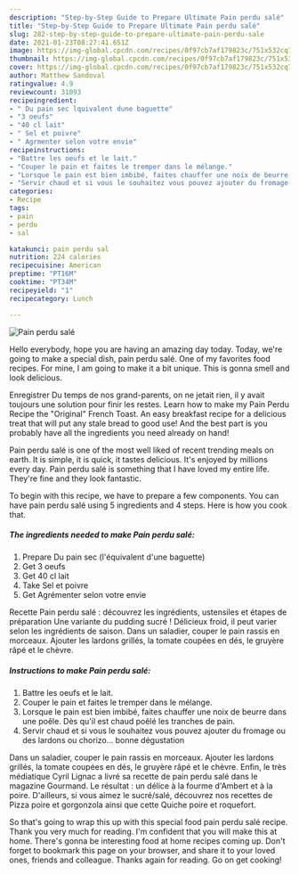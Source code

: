 ```yaml
---
description: "Step-by-Step Guide to Prepare Ultimate Pain perdu salé"
title: "Step-by-Step Guide to Prepare Ultimate Pain perdu salé"
slug: 282-step-by-step-guide-to-prepare-ultimate-pain-perdu-sale
date: 2021-01-23T08:27:41.651Z
image: https://img-global.cpcdn.com/recipes/0f97cb7af179823c/751x532cq70/pain-perdu-sale-photo-principale-de-la-recette.jpg
thumbnail: https://img-global.cpcdn.com/recipes/0f97cb7af179823c/751x532cq70/pain-perdu-sale-photo-principale-de-la-recette.jpg
cover: https://img-global.cpcdn.com/recipes/0f97cb7af179823c/751x532cq70/pain-perdu-sale-photo-principale-de-la-recette.jpg
author: Matthew Sandoval
ratingvalue: 4.9
reviewcount: 31093
recipeingredient:
- " Du pain sec lquivalent dune baguette"
- "3 oeufs"
- "40 cl lait"
- " Sel et poivre"
- " Agrmenter selon votre envie"
recipeinstructions:
- "Battre les oeufs et le lait."
- "Couper le pain et faites le tremper dans le mélange."
- "Lorsque le pain est bien imbibé, faites chauffer une noix de beurre dans une poêle. Dès qu&#39;il est chaud poêlé les tranches de pain."
- "Servir chaud et si vous le souhaitez vous pouvez ajouter du fromage ou des lardons ou chorizo... bonne dégustation"
categories:
- Recipe
tags:
- pain
- perdu
- sal

katakunci: pain perdu sal 
nutrition: 224 calories
recipecuisine: American
preptime: "PT16M"
cooktime: "PT34M"
recipeyield: "1"
recipecategory: Lunch

---
```



![Pain perdu salé](https://img-global.cpcdn.com/recipes/0f97cb7af179823c/751x532cq70/pain-perdu-sale-photo-principale-de-la-recette.jpg)

Hello everybody, hope you are having an amazing day today. Today, we're going to make a special dish, pain perdu salé. One of my favorites food recipes. For mine, I am going to make it a bit unique. This is gonna smell and look delicious.

Enregistrer Du temps de nos grand-parents, on ne jetait rien, il y avait toujours une solution pour finir les restes. Learn how to make my Pain Perdu Recipe the &#34;Original&#34; French Toast. An easy breakfast recipe for a delicious treat that will put any stale bread to good use! And the best part is you probably have all the ingredients you need already on hand!

Pain perdu salé is one of the most well liked of recent trending meals on earth. It is simple, it is quick, it tastes delicious. It's enjoyed by millions every day. Pain perdu salé is something that I have loved my entire life. They're fine and they look fantastic.


To begin with this recipe, we have to prepare a few components. You can have pain perdu salé using 5 ingredients and 4 steps. Here is how you cook that.

<!--inarticleads1-->

##### The ingredients needed to make Pain perdu salé:

1. Prepare  Du pain sec (l&#39;équivalent d&#39;une baguette)
1. Get 3 oeufs
1. Get 40 cl lait
1. Take  Sel et poivre
1. Get  Agrémenter selon votre envie


Recette Pain perdu salé : découvrez les ingrédients, ustensiles et étapes de préparation Une variante du pudding sucré ! Délicieux froid, il peut varier selon les ingrédients de saison. Dans un saladier, couper le pain rassis en morceaux. Ajouter les lardons grillés, la tomate coupées en dés, le gruyère râpé et le chèvre. 

<!--inarticleads2-->

##### Instructions to make Pain perdu salé:

1. Battre les oeufs et le lait.
1. Couper le pain et faites le tremper dans le mélange.
1. Lorsque le pain est bien imbibé, faites chauffer une noix de beurre dans une poêle. Dès qu&#39;il est chaud poêlé les tranches de pain.
1. Servir chaud et si vous le souhaitez vous pouvez ajouter du fromage ou des lardons ou chorizo... bonne dégustation


Dans un saladier, couper le pain rassis en morceaux. Ajouter les lardons grillés, la tomate coupées en dés, le gruyère râpé et le chèvre. Enfin, le très médiatique Cyril Lignac a livré sa recette de pain perdu salé dans le magazine Gourmand. Le résultat : un délice à la fourme d&#39;Ambert et à la poire. D&#39;ailleurs, si vous aimez le sucré/salé, découvrez nos recettes de Pizza poire et gorgonzola ainsi que cette Quiche poire et roquefort. 

So that's going to wrap this up with this special food pain perdu salé recipe. Thank you very much for reading. I'm confident that you will make this at home. There's gonna be interesting food at home recipes coming up. Don't forget to bookmark this page on your browser, and share it to your loved ones, friends and colleague. Thanks again for reading. Go on get cooking!
